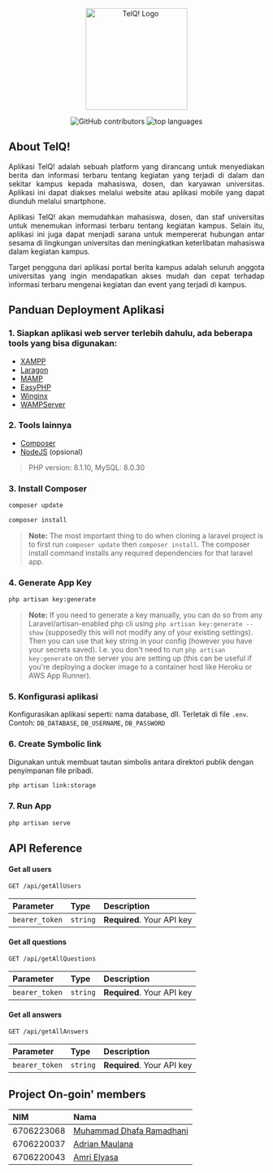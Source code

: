 <p align="center"><img src="https://github.com/elyasa9833/telQ-app/assets/91476344/589a1867-452a-40be-96f5-43c0ad9b9191" height="200" alt="TelQ! Logo"></p>
<p align="center">
    <img alt="GitHub contributors" src="https://img.shields.io/github/contributors/elyasa9833/telQ-app">
    <img alt="top languages" src="https://img.shields.io/github/languages/top/elyasa9833/telQ-app">
</p>

## About TelQ!

<p align=justify>Aplikasi TelQ! adalah sebuah platform yang dirancang untuk menyediakan berita dan 
informasi terbaru tentang kegiatan yang terjadi di dalam dan sekitar kampus kepada mahasiswa, dosen, dan karyawan universitas. Aplikasi ini dapat diakses melalui website atau aplikasi mobile yang dapat diunduh melalui smartphone.</p>
<p align=justify>Aplikasi TelQ! akan memudahkan mahasiswa, dosen, dan staf universitas untuk menemukan 
informasi terbaru tentang kegiatan kampus. Selain itu, aplikasi ini juga dapat menjadi sarana untuk mempererat hubungan antar sesama di lingkungan universitas dan meningkatkan 
keterlibatan mahasiswa dalam kegiatan kampus.</p>
<p align=justify>Target pengguna dari aplikasi portal berita kampus adalah seluruh anggota 
universitas yang ingin mendapatkan akses mudah dan cepat terhadap informasi terbaru 
mengenai kegiatan dan event yang terjadi di kampus.</p>

## Panduan Deployment Aplikasi

### 1. Siapkan aplikasi web server terlebih dahulu, ada beberapa tools yang bisa digunakan:
- [XAMPP](https://www.apachefriends.org/)
- [Laragon](https://laragon.org/)
- [MAMP](https://www.mamp.info/en/mamp/windows/)
- [EasyPHP](https://www.easyphp.org/)
- [Winginx](https://winginx.com/en/)
- [WAMPServer](https://sourceforge.net/projects/wampserver/files/)

### 2. Tools lainnya
- [Composer](https://getcomposer.org/download/)
- [NodeJS](https://nodejs.org/en/download/current) (opsional)

> PHP version: 8.1.10, MySQL: 8.0.30

### 3. Install Composer
```bash
composer update
```
```bash
composer install
```
> **Note:** The most important thing to do when cloning a laravel project is to first run `composer update` then `composer install`. The composer install command installs any required dependencies for that laravel app.

### 4. Generate App Key
```bash
php artisan key:generate
```
> **Note:** If you need to generate a key manually, you can do so from any Laravel/artisan-enabled php cli using `php artisan key:generate --show` (supposedly this will not modify any of your existing settings). Then you can use that key string in your config (however you have your secrets saved). I.e. you don't need to run `php artisan key:generate` on the server you are setting up (this can be useful if you're deploying a docker image to a container host like Heroku or AWS App Runner).

### 5. Konfigurasi aplikasi 
Konfigurasikan aplikasi seperti: nama database, dll. Terletak di file `.env`. 
Contoh: `DB_DATABASE`, `DB_USERNAME`, `DB_PASSWORD`

### 6. Create Symbolic link
Digunakan untuk membuat tautan simbolis antara direktori publik dengan penyimpanan file pribadi.
```bash
php artisan link:storage
```

### 7. Run App
```bash
php artisan serve
```

## API Reference

#### Get all users

```bash
GET /api/getAllUsers
```

| Parameter      | Type     | Description                |
| :------------- | :------- | :------------------------- |
| `bearer_token` | `string` | **Required**. Your API key |

#### Get all questions

```bash
GET /api/getAllQuestions
```

| Parameter      | Type     | Description                |
| :------------- | :------- | :------------------------- |
| `bearer_token` | `string` | **Required**. Your API key |

#### Get all answers

```bash
GET /api/getAllAnswers
```

| Parameter      | Type     | Description                |
| :------------- | :------- | :------------------------- |
| `bearer_token` | `string` | **Required**. Your API key |

## Project On-goin' members

| NIM        | Nama                                                   |
| :----------| :----------------------------------------------------- |
| 6706223068 | [Muhammad Dhafa Ramadhani](https://github.com/MDhafaR) |
| 6706220037 | [Adrian Maulana](https://github.com/mega105)           |
| 6706220043 | [Amri Elyasa](https://github.com/elyasa9833)           |


